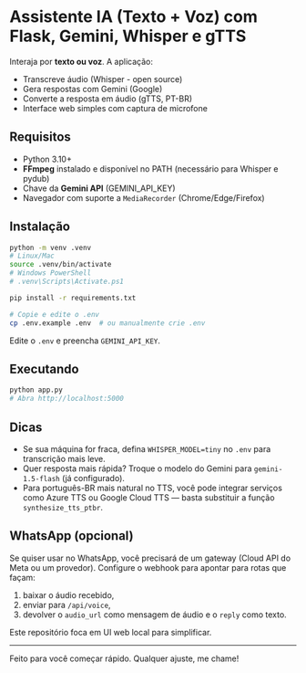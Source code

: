 # Assistente IA (Texto + Voz) com Flask, Gemini, Whisper e gTTS

Interaja por **texto ou voz**. A aplicação:
- Transcreve áudio (Whisper - open source)
- Gera respostas com Gemini (Google)
- Converte a resposta em áudio (gTTS, PT-BR)
- Interface web simples com captura de microfone

## Requisitos

- Python 3.10+
- **FFmpeg** instalado e disponível no PATH (necessário para Whisper e pydub)
- Chave da **Gemini API** (GEMINI_API_KEY)
- Navegador com suporte a `MediaRecorder` (Chrome/Edge/Firefox)

## Instalação

```bash
python -m venv .venv
# Linux/Mac
source .venv/bin/activate
# Windows PowerShell
# .venv\Scripts\Activate.ps1

pip install -r requirements.txt

# Copie e edite o .env
cp .env.example .env  # ou manualmente crie .env
```

Edite o `.env` e preencha `GEMINI_API_KEY`.

## Executando

```bash
python app.py
# Abra http://localhost:5000
```

## Dicas

- Se sua máquina for fraca, defina `WHISPER_MODEL=tiny` no `.env` para transcrição mais leve.
- Quer resposta mais rápida? Troque o modelo do Gemini para `gemini-1.5-flash` (já configurado).
- Para português-BR mais natural no TTS, você pode integrar serviços como Azure TTS ou Google Cloud TTS — basta substituir a função `synthesize_tts_ptbr`.

## WhatsApp (opcional)

Se quiser usar no WhatsApp, você precisará de um gateway (Cloud API do Meta ou um provedor). Configure o webhook para apontar para rotas que façam:
1) baixar o áudio recebido,
2) enviar para `/api/voice`,
3) devolver o `audio_url` como mensagem de áudio e o `reply` como texto.

Este repositório foca em UI web local para simplificar.

---

Feito para você começar rápido. Qualquer ajuste, me chame!
